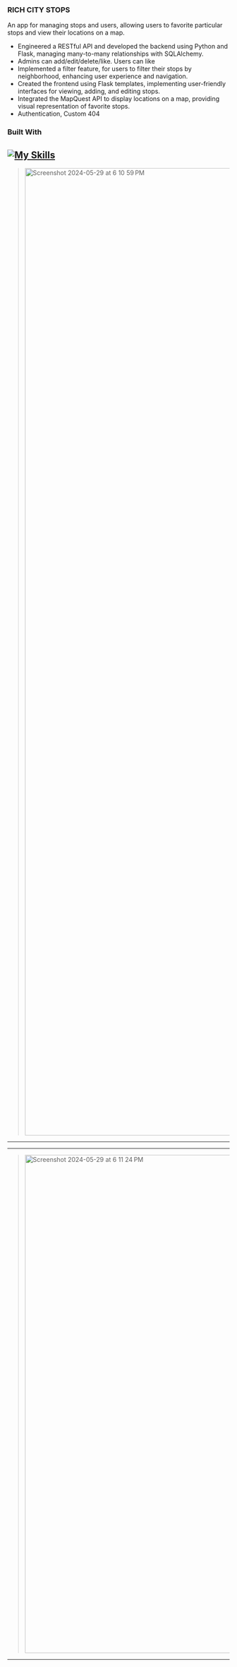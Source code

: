 ### RICH CITY STOPS 
An app for managing stops and users, allowing users to favorite particular stops and view their locations on a map.

* Engineered a RESTful API and developed the backend using Python and Flask, managing many-to-many relationships with SQLAlchemy.
* Admins can add/edit/delete/like. Users can like
* Implemented a filter feature, for users to filter their stops by neighborhood, enhancing user experience and navigation.
* Created the frontend using Flask templates, implementing user-friendly interfaces for viewing, adding, and editing stops.
* Integrated the MapQuest API to display locations on a map, providing visual representation of favorite stops.
* Authentication, Custom 404
### Built With
[![My Skills](https://skillicons.dev/icons?i=py,flask,js,html,css)](https://skillicons.dev)
---
> <img width="2194" alt="Screenshot 2024-05-29 at 6 10 59 PM" src="https://github.com/eewwalker/RichCityStops/assets/114313334/95ab44a0-abb1-4af2-95b4-f95ff61833d5"> 
--- 





















---
> <img width="1130" alt="Screenshot 2024-05-29 at 6 11 24 PM" src="https://github.com/eewwalker/RichCityStops/assets/114313334/4cb5ca3e-010a-4cab-8503-cf31a8932436">
---
